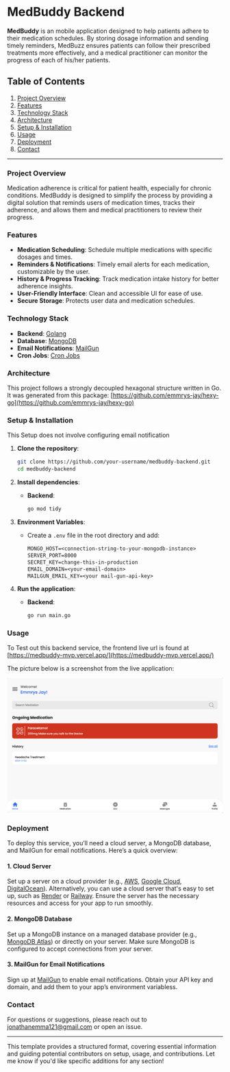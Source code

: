 # MedBuddy Backend

**MedBuddy** is an mobile application designed to help patients adhere to their medication schedules. By storing dosage information and sending timely reminders, MedBuzz ensures patients can follow their prescribed treatments more effectively, and a medical practitioner can monitor the progress of each of his/her patients.

## Table of Contents

1. [Project Overview](#project-overview)
2. [Features](#features)
3. [Technology Stack](#technology-stack)
4. [Architecture](#architecture)
5. [Setup & Installation](#setup--installation)
6. [Usage](#usage)
7. [Deployment](#deployment)
8. [Contact](#contact)

---

### Project Overview

Medication adherence is critical for patient health, especially for chronic conditions. MedBuddy is designed to simplify the process by providing a digital solution that reminds users of medication times, tracks their adherence, and allows them and medical practitioners to review their progress. 

### Features

- **Medication Scheduling**: Schedule multiple medications with specific dosages and times.
- **Reminders & Notifications**: Timely email alerts for each medication, customizable by the user.
- **History & Progress Tracking**: Track medication intake history for better adherence insights.
- **User-Friendly Interface**: Clean and accessible UI for ease of use.
- **Secure Storage**: Protects user data and medication schedules.

### Technology Stack

- **Backend**: [Golang](https://golang.org/)
- **Database**: [MongoDB](https://www.mongodb.org/)
- **Email Notifications**: [MailGun](https://www.mailgun.com/)
- **Cron Jobs**: [Cron Jobs]()

### Architecture

This project follows a strongly decoupled hexagonal structure written
in Go. It was generated from this package: [https://github.com/emmrys-jay/hexy-go](https://github.com/emmrys-jay/hexy-go)

### Setup & Installation
This Setup does not involve configuring email notification

1. **Clone the repository**:
   ```bash
   git clone https://github.com/your-username/medbuddy-backend.git
   cd medbuddy-backend
   ```

2. **Install dependencies**:

   - **Backend**:
     ```bash
     go mod tidy
     ```

3. **Environment Variables**:
   - Create a `.env` file in the root directory and add:
     ```plaintext
     MONGO_HOST=<connection-string-to-your-mongodb-instance>
     SERVER_PORT=8000
     SECRET_KEY=change-this-in-production
     EMAIL_DOMAIN=<your-email-domain>
     MAILGUN_EMAIL_KEY=<your mail-gun-api-key>
     ```

4. **Run the application**:

   - **Backend**:
     ```bash
     go run main.go
     ```

### Usage

To Test out this backend service, the frontend live url is found at 
[https://medbuddy-mvp.vercel.app/](https://medbuddy-mvp.vercel.app/)

The picture below is a screenshot from the live application:

![App Screenshot](images/screenshot.png)


### Deployment

To deploy this service, you’ll need a cloud server, a MongoDB database, and MailGun for email notifications. Here’s a quick overview:

#### 1. Cloud Server

Set up a server on a cloud provider (e.g., [AWS](https://aws.amazon.com/), [Google Cloud](https://cloud.google.com/), [DigitalOcean](https://www.digitalocean.com/)). Alternatively, you can use a cloud server that's easy to set up, such as [Render](https://render.com) or [Railway](https://railway.app). Ensure the server has the necessary resources and access for your app to run smoothly.

#### 2. MongoDB Database

Set up a MongoDB instance on a managed database provider (e.g., [MongoDB Atlas](https://www.mongodb.com/cloud/atlas)) or directly on your server. Make sure MongoDB is configured to accept connections from your server.

#### 3. MailGun for Email Notifications

Sign up at [MailGun](https://www.mailgun.com/) to enable email notifications. Obtain your API key and domain, and add them to your app’s environment variabless.


### Contact

For questions or suggestions, please reach out to [jonathanemma121@gmail.com](mailto:jonathanemma121@gmail.com) or open an issue.

--- 

This template provides a structured format, covering essential information and guiding potential contributors on setup, usage, and contributions. Let me know if you'd like specific additions for any section!
